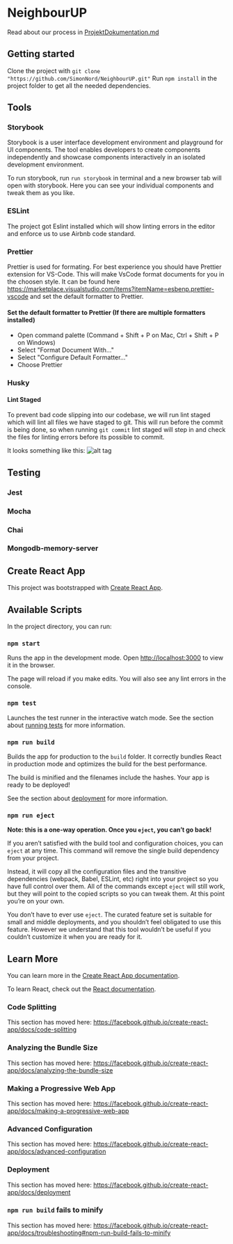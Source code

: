 # NeighbourUP

Read about our process in [ProjektDokumentation.md](./ProjektDokumentation.md)

## Getting started

Clone the project with `git clone "https://github.com/SimonNord/NeighbourUP.git"`
Run `npm install` in the project folder to get all the needed dependencies.

## Tools

### Storybook

Storybook is a user interface development environment and playground for UI components.
The tool enables developers to create components independently and showcase components
interactively in an isolated development environment.

To run storybook, run `run storybook` in terminal and a new browser tab will open with storybook.
Here you can see your individual components and tweak them as you like.

### ESLint

The project got Eslint installed which will show linting errors in the editor and
enforce us to use Airbnb code standard.

### Prettier

Prettier is used for formating. For best experience you should have Prettier extension for VS-Code.
This will make VsCode format documents for you in the choosen style.
It can be found here <https://marketplace.visualstudio.com/items?itemName=esbenp.prettier-vscode>
and set the default formatter to Prettier.

#### Set the default formatter to Prettier (If there are multiple formatters installed)

- Open command palette (Command + Shift + P on Mac, Ctrl + Shift + P on Windows)
- Select "Format Document With..."
- Select "Configure Default Formatter..."
- Choose Prettier

### Husky

#### Lint Staged

To prevent bad code slipping into our codebase, we will run lint staged which will lint all files we have staged to git.
This will run before the commit is being done, so when running `git commit` lint staged will step in and check the files for linting errors before its possible to commit.

It looks something like this:
![alt tag](https://user-images.githubusercontent.com/53083229/83394453-e5bff180-a3f8-11ea-8b46-bc2149f999d2.png)

## Testing

### Jest

### Mocha

### Chai

### Mongodb-memory-server

## Create React App

This project was bootstrapped with [Create React App](https://github.com/facebook/create-react-app).

## Available Scripts

In the project directory, you can run:

### `npm start`

Runs the app in the development mode.
Open [http://localhost:3000](http://localhost:3000) to view it in the browser.

The page will reload if you make edits.
You will also see any lint errors in the console.

### `npm test`

Launches the test runner in the interactive watch mode.
See the section about [running tests](https://facebook.github.io/create-react-app/docs/running-tests) for more information.

### `npm run build`

Builds the app for production to the `build` folder.
It correctly bundles React in production mode and optimizes the build for the best performance.

The build is minified and the filenames include the hashes.
Your app is ready to be deployed!

See the section about [deployment](https://facebook.github.io/create-react-app/docs/deployment) for more information.

### `npm run eject`

**Note: this is a one-way operation. Once you `eject`, you can’t go back!**

If you aren’t satisfied with the build tool and configuration choices, you can `eject` at any time. This command will remove the single build dependency from your project.

Instead, it will copy all the configuration files and the transitive dependencies (webpack, Babel, ESLint, etc) right into your project so you have full control over them. All of the commands except `eject` will still work, but they will point to the copied scripts so you can tweak them. At this point you’re on your own.

You don’t have to ever use `eject`. The curated feature set is suitable for small and middle deployments, and you shouldn’t feel obligated to use this feature. However we understand that this tool wouldn’t be useful if you couldn’t customize it when you are ready for it.

## Learn More

You can learn more in the [Create React App documentation](https://facebook.github.io/create-react-app/docs/getting-started).

To learn React, check out the [React documentation](https://reactjs.org/).

### Code Splitting

This section has moved here: <https://facebook.github.io/create-react-app/docs/code-splitting>

### Analyzing the Bundle Size

This section has moved here: <https://facebook.github.io/create-react-app/docs/analyzing-the-bundle-size>

### Making a Progressive Web App

This section has moved here: <https://facebook.github.io/create-react-app/docs/making-a-progressive-web-app>

### Advanced Configuration

This section has moved here: <https://facebook.github.io/create-react-app/docs/advanced-configuration>

### Deployment

This section has moved here: <https://facebook.github.io/create-react-app/docs/deployment>

### `npm run build` fails to minify

This section has moved here: <https://facebook.github.io/create-react-app/docs/troubleshooting#npm-run-build-fails-to-minify>
